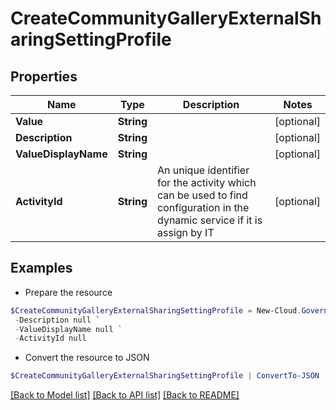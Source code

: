 # CreateCommunityGalleryExternalSharingSettingProfile
## Properties

Name | Type | Description | Notes
------------ | ------------- | ------------- | -------------
**Value** | **String** |  | [optional] 
**Description** | **String** |  | [optional] 
**ValueDisplayName** | **String** |  | [optional] 
**ActivityId** | **String** | An unique identifier for the activity which can be used to find configuration in the dynamic service if it is assign by IT | [optional] 

## Examples

- Prepare the resource
```powershell
$CreateCommunityGalleryExternalSharingSettingProfile = New-Cloud.Governance.ClientCreateCommunityGalleryExternalSharingSettingProfile  -Value null `
 -Description null `
 -ValueDisplayName null `
 -ActivityId null
```

- Convert the resource to JSON
```powershell
$CreateCommunityGalleryExternalSharingSettingProfile | ConvertTo-JSON
```

[[Back to Model list]](../README.md#documentation-for-models) [[Back to API list]](../README.md#documentation-for-api-endpoints) [[Back to README]](../README.md)

